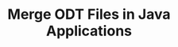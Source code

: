 ---
############################# Static ############################
layout: "autogen"
draft: false
path: "merger/java/odt/"
otherformats: PDF BMP CSV DOC DOCM DOCX DOT DOTM DOTX EPUB Excel HTML Image MHT MHTML ODP ODS OTP OTT PNG POTM POTX PPS PPSM PPSX PPT PPTM PPTX PS RTF TEX TIF TIFF TSV TXT VDX Visio VSDM VSDX VSSX VSSM VSTM VSTX VSX VTX Web Word Worksheet XLAM XLS XLSB XLSM XLSX XLT XLTM XLTX XPS

############################# Head ############################
head_title: "Merge ODT Files via Java & J2SE Documents Merger API"
head_description: "Merge multiple ODT files into a single file using Java documents merger API with all data, style and formatting as the source documents."

############################# Header ############################
title: "Merge ODT Files in Java Applications"
description: "Merge multiple ODT files into a single file using Java documents merger API. Merge selected pages or page ranges from various source documents into a single resultant document with all data, style and formatting as the source documents."

############################# SubMenu ############################
submenu:
    enable: true

############################# About ############################
about:
    enable: true
    title: "GroupDocs.Merger for Java API"
    content: |
        GroupDocs.Merger for Java library offers a simple solution to safely merge & split between a wide range of document formats including PDF, Microsoft Office (Word, Excel, PowerPoint, OneNote), OpenDocument, HTML, images and many others within .NET applications. By adding just a few lines of the code, perform several document operations such as move, remove, rotate, swap, extract or change the orientation of pages within the documents. The documents merging API also supports previewing document pages as an image to analyse the document structure, formatting and content on the page.
        
        GroupDocs.Merger APIs are well supported on all major operating systems and Java versions including J2SE 7.0 (1.7), J2SE 8.0 (1.8) and Java 10.

############################# Steps ############################
steps:
    enable: true
    title_left: "Merge Two or More ODT Files in Java"
    content_left: |
        [GroupDocs.Merger](https://products.groupdocs.com/merger/java/) makes it easy for Java developers to merge multiple ODT files by implementing a few easy steps.

        *   Create an instance of **Merger** class and load ODT file.
        *   Call **Join** method of **Merger** class instance and load another ODT file.
        *   Call **Save** method of **Merger** class instance to save the merged document.
        
    title_right: "System Requirements"
    content_right: |
        Before executing the code example below, please make sure that you have the following prerequisites installed on your system.

        *   Operating Systems: Microsoft Windows, Linux, MacOS
        *   Development Environments: NetBeans, IntelliJ IDEA, Eclipse
        *   Frameworks: Java 7 (1.7) and above
        *   Download the latest version of GroupDocs.Merger for Java from [Maven](https://repository.groupdocs.com/webapp/#/artifacts/browse/tree/General/repo/com/groupdocs/groupdocs-merger)
        
    code: |
        ```java
        // Merge ODT files using GroupDocs.Merger API
        // Instantiate Merger with input ODT document
        Merger merger = new Merger("input_1.odt"))
          {
            // Call Join method of Merger class instance and pass second source document path
            merger.Join("input_2.odt");
            
            // Call Save method of Merger class instance to save merged document
            merger.Save("merged-file.odt");
          }
        ```
        

demos:
    enable: true
        

about_formats:
    enable: true


more_formats:
    enable: true


back_to_top:
    enable: true
---